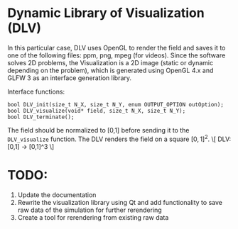 # Dynamic Library of Visualization (DLV)

In this particular case, DLV uses OpenGL to render the field and saves it to one of the following files: ppm, png, mpeg (for videos). Since the software solves 2D problems, the Visualization is a 2D image (static or dynamic depending on the problem), which is generated using OpenGL 4.x and GLFW 3 as an interface generation library.

Interface functions:

```
bool DLV_init(size_t N_X, size_t N_Y, enum OUTPUT_OPTION outOption);
bool DLV_visualize(void* field, size_t N_X, size_t N_Y);
bool DLV_terminate();
```

The field should be normalized to [0,1] before sending it to the ```DLV_visualize``` function. The DLV renders the field on a square $[0,1]^2$.
\\[ DLV: [0,1] -> [0,1]^3 \\]



# TODO:

1. Update the documentation
2. Rewrite the visualization library using Qt and add functionality to save raw data of the simulation for further rerendering
3. Create a tool for rerendering from existing raw data